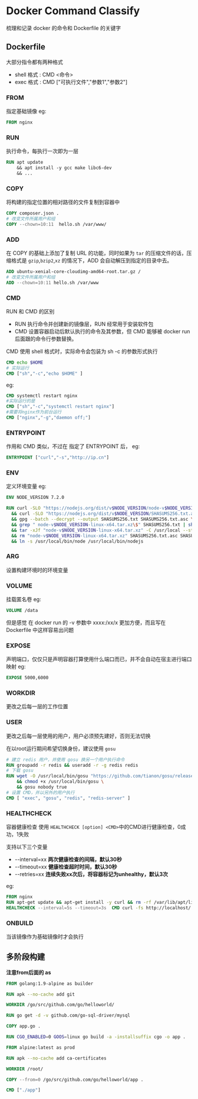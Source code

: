 # Docker Command Classify

梳理和记录 docker 的命令和 Dockerfile 的关键字

## Dockerfile

大部分指令都有两种格式
* shell 格式 : CMD <命令>
* exec 格式 : CMD ["可执行文件","参数1","参数2"]


### FROM
指定基础镜像
eg:
```Dockerfile
FROM nginx
```

### RUN
执行命令，每执行一次即为一层

```Dockerfile
RUN apt update
    && apt install -y gcc make libc6-dev
    && ...
```

### COPY
将构建的指定位置的相对路径的文件复制到容器中
```Dockerfile
COPY composer.json .
# 改变文件所属用户和组
COPY --chown=10:11  hello.sh /var/www/
```

### ADD
在 COPY 的基础上添加了复制 URL 的功能，同时如果为 `tar` 的压缩文件的话，压缩格式是 `gzip`,`bzip2`,`xz` 的情况下，ADD 会自动解压到指定的目录中去。
```Dockerfile
ADD ubuntu-xenial-core-cloudimg-amd64-root.tar.gz /
# 改变文件所属用户和组
ADD --chown=10:11 hello.sh /var/www
```

### CMD
RUN 和 CMD 的区别
* RUN 执行命令并创建新的镜像层，RUN 经常用于安装软件包
* CMD 设置容器启动后默认执行的命令及其参数，但 CMD 能够被 docker run 后面跟的命令行参数替换。

CMD 使用 shell 格式时，实际命令会包装为 sh -c 的参数形式执行
```Dockerfile
CMD echo $HOME
# 实际运行
CMD ["sh","-c","echo $HOME" ]
```
eg:
```Dockerfile
CMD systemctl restart nginx
#实际运行的是
CMD ["sh","-c","systemctl restart nginx"]
#需要将nginx作为前台运行
CMD ["nginx","-g","daemon off;"]
```

### ENTRYPOINT
作用和 CMD 类似，不过在 指定了 ENTRYPOINT 后，
eg:
```Dockerfile
ENTRYPOINT ["curl","-s","http://ip.cn"]
```

### ENV
定义环境变量
eg:
```Dockerfile
ENV NODE_VERSION 7.2.0

RUN curl -SLO "https://nodejs.org/dist/v$NODE_VERSION/node-v$NODE_VERSION-linux-x64.tar.xz" \
  && curl -SLO "https://nodejs.org/dist/v$NODE_VERSION/SHASUMS256.txt.asc" \
  && gpg --batch --decrypt --output SHASUMS256.txt SHASUMS256.txt.asc \
  && grep " node-v$NODE_VERSION-linux-x64.tar.xz\$" SHASUMS256.txt | sha256sum -c - \
  && tar -xJf "node-v$NODE_VERSION-linux-x64.tar.xz" -C /usr/local --strip-components=1 \
  && rm "node-v$NODE_VERSION-linux-x64.tar.xz" SHASUMS256.txt.asc SHASUMS256.txt \
  && ln -s /usr/local/bin/node /usr/local/bin/nodejs
```

### ARG
设置构建环境时的环境变量

### VOLUME
挂载匿名卷
eg:
```Dockerfile
VOLUME /data
```
但是感觉 在 docker run 的 -v 参数中 xxxx:/xx/x 更加方便，而且写在 Dockerfile 中这样容易出问题

### EXPOSE 
声明端口，仅仅只是声明容器打算使用什么端口而已，并不会自动在宿主进行端口映射
eg:
```Dockerfile
EXPOSE 5000,6000
```

### WORKDIR
更改之后每一层的工作位置

### USER
更改之后每一层使用的用户，用户必须预先建好，否则无法切换

在以root运行期间希望切换身份，建议使用 `gosu`
```Dockerfile
# 建立 redis 用户，并使用 gosu 换另一个用户执行命令
RUN groupadd -r redis && useradd -r -g redis redis
# 下载 gosu
RUN wget -O /usr/local/bin/gosu "https://github.com/tianon/gosu/releases/download/1.7/gosu-amd64" \
    && chmod +x /usr/local/bin/gosu \
    && gosu nobody true
# 设置 CMD，并以另外的用户执行
CMD [ "exec", "gosu", "redis", "redis-server" ]
```

### HEALTHCHECK 
容器健康检查
使用 `HEALTHCHECK [option] <CMD>`中的CMD进行健康检查，0成功，1失败

支持以下三个变量
* --interval=xx **两次健康检查的间隔，默认30秒** 
* --timeout=xx **健康检查超时时间，默认30秒**
* --retries=xx **连续失败xx次后，将容器标记为unhealthy，默认3次**

eg:
```Dockerfile
FROM nginx
RUN apt-get update && apt-get install -y curl && rm -rf /var/lib/apt/lists/*
HEALTHCHECK --interval=5s --timeout=3s  CMD curl -fs http://localhost/ || exit 1
```

### ONBUILD 
当该镜像作为基础镜像时才会执行


## 多阶段构建
**注意from后面的 as**
```Dockerfile
FROM golang:1.9-alpine as builder

RUN apk --no-cache add git

WORKDIR /go/src/github.com/go/helloworld/

RUN go get -d -v github.com/go-sql-driver/mysql

COPY app.go .

RUN CGO_ENABLED=0 GOOS=linux go build -a -installsuffix cgo -o app .

FROM alpine:latest as prod

RUN apk --no-cache add ca-certificates

WORKDIR /root/

COPY --from=0 /go/src/github.com/go/helloworld/app .

CMD ["./app"]
```
